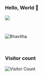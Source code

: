 ### Hello, World 👋
![](https://64.media.tumblr.com/ece89fcb5b72631cf76c1f517f9b9098/9fa2d86d31636773-d7/s500x750/ac9a600be2e7626f502e282d42cc7aa6816c6b06.gifv)
<!--
**nightcoder26/nightcoder26** is a ✨ _special_ ✨ repository because its `README.md` (this file) appears on your GitHub profile.

Here are some ideas to get you started:

- 🔭 I’m currently working on ...
- 🌱 I’m currently learning ...
- 👯 I’m looking to collaborate on ...
- 🤔 I’m looking for help with ...
- 💬 Ask me about ...
- 📫 How to reach me: ...
- 😄 Pronouns: ...
- ⚡ Fun fact: ...
-->
<!--
[![GitHub stats](https://github-readme-stats.vercel.app/api?username=nightcoder26)](https://github.com/nightcoder26/github-readme-stats)
-->
<!--
<h3 align="left">Languages and Tools:</h3>
<p align="left">
  
    <img src="https://icons8.com/icons/set/c-programming[^1^][1]" alt="C" width="40" height="40" />
 
 
    <img src="https://icons8.com/icons/set/c++[^1^][1]" alt="C++" width="40" height="40" />
 
    <img src="https://icons8.com/icons/set/javascript[^2^][8]" alt="JavaScript" width="40" height="40" />
 
    <img src="https://icons8.com/icons/set/react[^3^][14]" alt="React" width="40" height="40" />
 
    <img src="https://icons8.com/icons/set/nodejs[^4^][15]" alt="Node.js" width="40" height="40" />

    <img src="https://icons8.com/icons/set/git[^5^][19]" alt="Git" width="40" height="40" />
 
    <img src="https://icons8.com/icons/set/github[^6^][23]" alt="GitHub" width="40" height="40" />
 
    <img src="https://icons8.com/icons/set/r-programming[^7^][25]" alt="R" width="40" height="40" />
 
    <img src="https://icons8.com/icons/set/r-studio[^8^][31]" alt="RStudio" width="40" height="40" />
 
    <img src="https://icons8.com/icons/set/html[^9^][32]" alt="HTML" width="40" height="40" />
 
    <img src="https://icons8.com/icon/21278/css3" alt="CSS" width="40" height="40" />
 
    <img src="https://icons8.com/icon/PndQWK6M1Hjo/bootstrap" alt="Bootstrap" width="40" height="40" />
 
    <img src="https://icons8.com/icon/zfHRZ6i1Wg0U/figma" alt="Figma" width="40" height="40" />
 
    <img src="https://icons8.com/icon/8ljTDYUEydbJ/oracle-pl-sql" alt="Oracle sql" width="40" height="40" />
 
    <img src="https://icons8.com/icon/9OGIyU8hrxW5/visual-studio-code-2019" alt="VSCode" width="40" height="40" />
 
</p>

-->


<br>
<p><img align="center" src="https://github-readme-streak-stats.herokuapp.com/?user=nightcoder26&" alt="Bhavitha" /></p>
<br>


 ### Visitor count
![Visitor Count](https://profile-counter.glitch.me/nightcoder26/count.svg)



